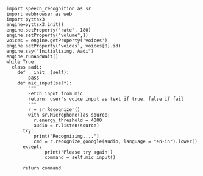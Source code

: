     import speech_recognition as sr
    import webbrowser as web
    import pyttsx3 
    engine=pyttsx3.init()
    engine.setProperty("rate", 180)
    engine.setProperty("volume",1)
    voices = engine.getProperty('voices')
    engine.setProperty('voices', voices[0].id)
    engine.say("Initializing, Aadi")
    engine.runAndWait()
    while True:
      class aadi:
        def __init__(self):
            pass
        def mic_input(self):
            """
            Fetch input from mic
            return: user's voice input as text if true, false if fail
            """      
            r = sr.Recognizer()
            with sr.Microphone()as source:
              r.energy_threshold = 4000
              audio = r.listen(source)
          try:
              print("Recognizing....")
              cmd = r.recognize_gooogle(audio, language = "en-in").lower()
          except:
                  print('Please try again')
                  command = self.mic_input()
                  
          return command
